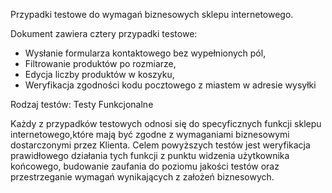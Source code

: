 Przypadki testowe do wymagań biznesowych sklepu internetowego.

Dokument zawiera cztery przypadki testowe:
- Wysłanie formularza kontaktowego bez wypełnionych pól,
- Filtrowanie produktów po rozmiarze,
- Edycja liczby produktów w koszyku,
- Weryfikacja zgodności kodu pocztowego z miastem w adresie wysyłki

Rodzaj testów: Testy Funkcjonalne

Każdy z przypadków testowych odnosi się do specyficznych funkcji sklepu internetowego,które mają być zgodne z wymaganiami biznesowymi dostarczonymi przez Klienta.
Celem powyższych testów jest weryfikacja prawidłowego działania tych funkcji z punktu widzenia użytkownika końcowego, budowanie zaufania do poziomu jakości testów oraz 
przestrzeganie wymagań wynikających z założeń biznesowych.
